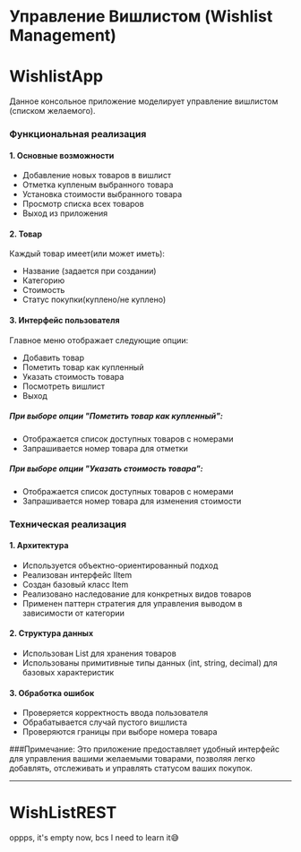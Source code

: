 # Управление Вишлистом (Wishlist Management)
# WishlistApp
Данное консольное приложение моделирует управление вишлистом (списком желаемого). 

### Функциональная реализация
#### 1. Основные возможности
- Добавление новых товаров в вишлист
- Отметка купленым выбранного товара
- Установка стоимости выбранного товара
- Просмотр списка всех товаров
- Выход из приложения
  
#### 2. Товар
Каждый товар имеет(или может иметь):
- Название (задается при создании)
- Категорию
- Стоимость
- Статус покупки(куплено/не куплено)

#### 3. Интерфейс пользователя
Главное меню отображает следующие опции:
- Добавить товар
- Пометить товар как купленный
- Указать стоимость товара
- Посмотреть вишлист
- Выход

##### При выборе опции "Пометить товар как купленный":
- Отображается список доступных товаров с номерами
- Запрашивается номер товара для отметки
  
##### При выборе опции "Указать стоимость товара":
- Отображается список доступных товаров с номерами
- Запрашивается номер товара для изменения стоимости

### Техническая реализация
#### 1. Архитектура
- Используется объектно-ориентированный подход
- Реализован интерфейс IItem
- Создан базовый класс Item
- Реализовано наследование для конкретных видов товаров
- Применен паттерн стратегия для управления выводом в зависимости от категории

#### 2. Структура данных
- Использован List<IItem> для хранения товаров
- Использованы примитивные типы данных (int, string, decimal) для базовых характеристик

#### 3. Обработка ошибок
- Проверяется корректность ввода пользователя
- Обрабатывается случай пустого вишлиста
- Проверяются границы при выборе номера товара

###Примечание: 
Это приложение предоставляет удобный интерфейс для управления вашими желаемыми товарами, позволяя легко добавлять, отслеживать и управлять статусом ваших покупок.

---
# WishListREST
oppps, it's empty now, bcs I need to learn it😅
